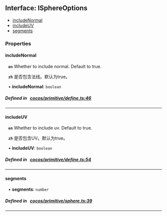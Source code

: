 ## Interface: ISphereOptions

- [includeNormal](#includeNormal)
- [includeUV](#includeUV)
- [segments](#segments)

### Properties

#### includeNormal

<div style="margin-left: 10px;">



**`en`** 
Whether to include normal. Default to true.



**`zh`** 
是否包含法线。默认为true。



• **includeNormal**: ``boolean``

</div>

##### Defined in &nbsp;   [cocos/primitive/define.ts:46](https://github.com/cocos-creator/engine/blob/c7bf6b8a9/cocos/primitive/define.ts#L46)&nbsp;
___
#### includeUV

<div style="margin-left: 10px;">



**`en`** 
Whether to include uv. Default to true.



**`zh`** 
是否包含UV。默认为true。



• **includeUV**: ``boolean``

</div>

##### Defined in &nbsp;   [cocos/primitive/define.ts:54](https://github.com/cocos-creator/engine/blob/c7bf6b8a9/cocos/primitive/define.ts#L54)&nbsp;
___
#### segments

<div style="margin-left: 10px;">


• **segments**: ``number``

</div>

##### Defined in &nbsp;   [cocos/primitive/sphere.ts:39](https://github.com/cocos-creator/engine/blob/c7bf6b8a9/cocos/primitive/sphere.ts#L39)&nbsp;
___
